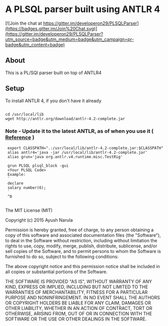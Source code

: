 

# A PLSQL parser built using ANTLR 4 

[![Join the chat at https://gitter.im/developeron29/PLSQLParser](https://badges.gitter.im/Join%20Chat.svg)](https://gitter.im/developeron29/PLSQLParser?utm_source=badge&utm_medium=badge&utm_campaign=pr-badge&utm_content=badge)

## About

This is a PL/SQl parser built on top of ANTLR4 

## Setup

To install ANTLR 4, if you don't have it already

```

cd /usr/local/lib
wget http://antlr.org/download/antlr-4.2-complete.jar

```

### Note - Update it to the latest ANTLR, as of when you use it ( [Reference](http://www.antlr.org/) )

```
 export CLASSPATH=".:/usr/local/lib/antlr-4.2-complete.jar:$CLASSPATH"
 alias antlr4='java -jar /usr/local/lib/antlr-4.2-complete.jar'
 alias grun='java org.antlr.v4.runtime.misc.TestRig'
 
 grun PLSQL plsql_block -gui
 <Your PLSQL Code>
 Example:
 `
 declare
 salary number(6);
 `
 ^D
 
 ```

The MIT License (MIT)

Copyright (c) 2015 Ayush Narula

Permission is hereby granted, free of charge, to any person obtaining a copy
of this software and associated documentation files (the "Software"), to deal
in the Software without restriction, including without limitation the rights
to use, copy, modify, merge, publish, distribute, sublicense, and/or sell
copies of the Software, and to permit persons to whom the Software is
furnished to do so, subject to the following conditions:

The above copyright notice and this permission notice shall be included in all
copies or substantial portions of the Software.

THE SOFTWARE IS PROVIDED "AS IS", WITHOUT WARRANTY OF ANY KIND, EXPRESS OR
IMPLIED, INCLUDING BUT NOT LIMITED TO THE WARRANTIES OF MERCHANTABILITY,
FITNESS FOR A PARTICULAR PURPOSE AND NONINFRINGEMENT. IN NO EVENT SHALL THE
AUTHORS OR COPYRIGHT HOLDERS BE LIABLE FOR ANY CLAIM, DAMAGES OR OTHER
LIABILITY, WHETHER IN AN ACTION OF CONTRACT, TORT OR OTHERWISE, ARISING FROM,
OUT OF OR IN CONNECTION WITH THE SOFTWARE OR THE USE OR OTHER DEALINGS IN THE
SOFTWARE.
